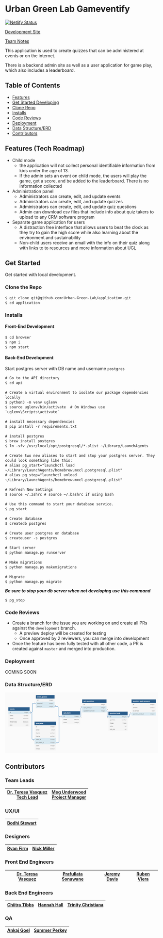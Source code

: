 # Urban Green Lab Gameventify

[![Netlify Status](https://api.netlify.com/api/v1/badges/d7812091-21b8-4a63-8044-a72b7a933934/deploy-status)](https://app.netlify.com/sites/uglapp/deploys)

[Development Site](https://uglapp.netlify.app)

[Team Notes](https://docs.google.com/document/d/1jD16iYyyfLIwJWif1GmEZSLwIdyAaQgOXpkWttVGTV8/edit#)

This application is used to create quizzes that can be administered at events or on the internet.

There is a backend admin site as well as a user application for game play, which also includes a leaderboard.

## Table of Contents

- [Features](#features-tech-roadmap)
- [Get Started Developing](#get-started)
- [Clone Repo](#clone-the-repo)
- [Installs](#installs)
- [Code Reviews](#code-reviews)
- [Deployment](#deployment)
- [Data Structure/ERD](#data-structureerd)
- [Contributors](#contributors)


## Features (Tech Roadmap)
- Child mode
    - the application will not collect personal identifiable information from kids under the age of 13. 
    - If the admin sets an event on child mode, the users will play the game, get a score, and be added to the leaderboard. There is no information collected
- Administration panel
    - Administrators can create, edit, and update events
    - Administrators can create, edit, and update quizzes
    - Administrators can create, edit, and update quiz questions
    - Admin can download csv files that include info about quiz takers to upload to any CRM software program
- Separate game application for users
    - A distraction free interface that allows users to beat the clock as they try to gain the high score while also learning about the environment and sustainability
    - Non-child users receive an email with the info on their quiz along with links to to resources and more information about UGL

## Get Started
Get started with local development. 

### Clone the Repo
```
$ git clone git@github.com:Urban-Green-Lab/application.git
$ cd application
```

### Installs
#### Front-End Development
```shell
$ cd browser
$ npm i
$ npm start
```

#### Back-End Development
Start postgres server with DB name and username `postgres`

```shell
# Go to the API directory
$ cd api

# Create a virtual environment to isolate our package dependencies locally
$ python3 -m venv uglenv
$ source uglenv/bin/activate  # On Windows use `uglenv\Scripts\activate`

# install necessary dependencies
$ pip install -r requirements.txt

# install postgres
$ brew install postgres
$ ln -sfv /usr/local/opt/postgresql/*.plist ~/Library/LaunchAgents

# Create two new aliases to start and stop your postgres server. They could look something like this:
# alias pg_start="launchctl load ~/Library/LaunchAgents/homebrew.mxcl.postgresql.plist"
# alias pg_stop="launchctl unload ~/Library/LaunchAgents/homebrew.mxcl.postgresql.plist"

# Refresh New Settings
$ source ~/.zshrc # source ~/.bashrc if using bash

# Use this command to start your database service.
$ pg_start 

# Create database
$ createdb postgres

# Create user postgres on database
$ createuser -s postgres

# Start server
$ python manage.py runserver

# Make migrations
$ python manage.py makemigrations

# Migrate
$ python manage.py migrate
```
***Be sure to stop your db server when not developing use this command***
```shell
$ pg_stop
```

### Code Reviews
- Create a branch for the issue you are working on and create all PRs against the `development` branch.
  - A preview deploy will be created for testing
  - Once approved by 2 reviewers, you can merge into development
- Once the feature has been fully tested with all other code, a PR is created against `master` and merged into production.

### Deployment
<!-- TODO: Netlify  -->
COMING SOON

### Data Structure/ERD
[![ERD](./ugl_erd.png)](https://dbdiagram.io/d/5f95f1fa3a78976d7b79179a)

## Contributors
### Team Leads
| <a href="https://github.com/drteresavasquez" target="_blank">**Dr. Teresa Vasquez <br />Tech Lead**</a> | <a href="https://github.com/meg723" target="_blank">**Meg Underwood <br />Project Manager**</a> |
| :---: |:---:|

### UX/UI
| <a href="https://github.com/bdoves" target="_blank">**Bodhi Stewart**</a> |
| :---: |

### Designers
| <a href="https://github.com/ryan-firm" target="_blank">**Ryan Firm**</a> | <a href="#" target="_blank">**Nick	Miller**</a> |
| :---: |:---:| 

### Front End Engineers
| <a href="https://github.com/drteresavasquez" target="_blank">**Dr. Teresa Vasquez**</a> | <a href="https://github.com/prafullatass" target="_blank">**Prafullata	Sonawane**</a> | <a href="https://github.com/jeremybdavis" target="_blank">**Jeremy	Davis**</a> | <a href="https://github.com/vieraruben" target="_blank">**Ruben Viera**</a> |
| :---: |:---:| :---:| :---:|

### Back End Engineers
| <a href="https://github.com/RefreshingChi" target="_blank">**Chiitra Tibbs**</a> | <a href="https://github.com/hannahhall" target="_blank">**Hannah Hall**</a> | <a href="https://github.com/TrinityTerry" target="_blank">**Trinity Christiana**</a> |
| :---: |:---:| :---:|

### QA
| <a href="#" target="_blank">**Ankaj	Goel**</a> | <a href="#" target="_blank">**Summer	Perkey**</a> |
| :---: |:---:|
